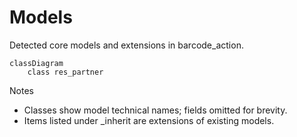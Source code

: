 # Models

Detected core models and extensions in barcode_action.

```mermaid
classDiagram
    class res_partner
```

Notes
- Classes show model technical names; fields omitted for brevity.
- Items listed under _inherit are extensions of existing models.
